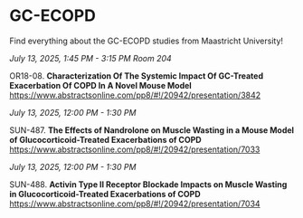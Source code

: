 # GC-ECOPD
Find everything about the GC-ECOPD studies from Maastricht University!

*July 13, 2025, 1:45 PM - 3:15 PM	 Room 204*

OR18-08. <b>Characterization Of The Systemic Impact Of GC-Treated Exacerbation Of COPD In A Novel Mouse Model</b>
https://www.abstractsonline.com/pp8/#!/20942/presentation/3842


*July 13, 2025, 12:00 PM - 1:30 PM*

SUN-487. <b>The Effects of Nandrolone on Muscle Wasting in a Mouse Model of Glucocorticoid-Treated Exacerbations of COPD</b>
https://www.abstractsonline.com/pp8/#!/20942/presentation/7033


*July 13, 2025, 12:00 PM - 1:30 PM*

SUN-488. <b>Activin Type II Receptor Blockade Impacts on Muscle Wasting in Glucocorticoid-Treated Exacerbations of COPD</b>
https://www.abstractsonline.com/pp8/#!/20942/presentation/7034

